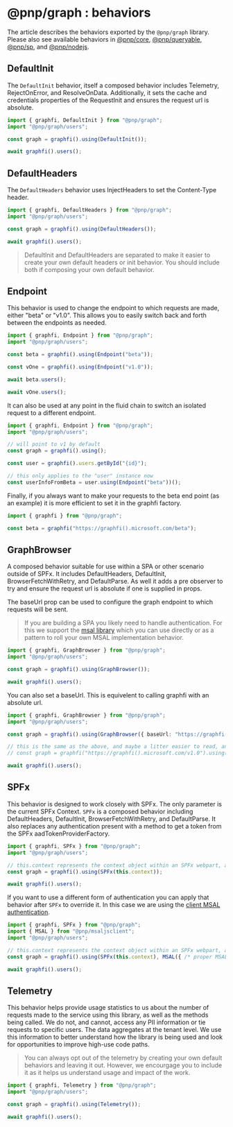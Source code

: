 # @pnp/graph : behaviors

The article describes the behaviors exported by the `@pnp/graph` library. Please also see available behaviors in [@pnp/core](../core/behaviors.md), [@pnp/queryable](../queryable/behaviors.md), [@pnp/sp](../sp/behaviors.md), and [@pnp/nodejs](../nodejs/behaviors.md).

## DefaultInit

The `DefaultInit` behavior, itself a composed behavior includes Telemetry, RejectOnError, and ResolveOnData. Additionally, it sets the cache and credentials properties of the RequestInit and ensures the request url is absolute.

```TypeScript
import { graphfi, DefaultInit } from "@pnp/graph";
import "@pnp/graph/users";

const graph = graphfi().using(DefaultInit());

await graphfi().users();
```

## DefaultHeaders

The `DefaultHeaders` behavior uses InjectHeaders to set the Content-Type header.

```TypeScript
import { graphfi, DefaultHeaders } from "@pnp/graph";
import "@pnp/graph/users";

const graph = graphfi().using(DefaultHeaders());

await graphfi().users();
```

> DefaultInit and DefaultHeaders are separated to make it easier to create your own default headers or init behavior. You should include both if composing your own default behavior.

## Endpoint

This behavior is used to change the endpoint to which requests are made, either "beta" or "v1.0". This allows you to easily switch back and forth between the endpoints as needed.

```TypeScript
import { graphfi, Endpoint } from "@pnp/graph";
import "@pnp/graph/users";

const beta = graphfi().using(Endpoint("beta"));

const vOne = graphfi().using(Endpoint("v1.0"));

await beta.users();

await vOne.users();
```

It can also be used at any point in the fluid chain to switch an isolated request to a different endpoint.

```TypeScript
import { graphfi, Endpoint } from "@pnp/graph";
import "@pnp/graph/users";

// will point to v1 by default
const graph = graphfi().using();

const user = graphfi().users.getById("{id}");

// this only applies to the "user" instance now
const userInfoFromBeta = user.using(Endpoint("beta"))();
```

Finally, if you always want to make your requests to the beta end point (as an example) it is more efficient to set it in the graphfi factory.

```TypeScript
import { graphfi } from "@pnp/graph";

const beta = graphfi("https://graphfi().microsoft.com/beta");
```

## GraphBrowser

A composed behavior suitable for use within a SPA or other scenario outside of SPFx. It includes DefaultHeaders, DefaultInit, BrowserFetchWithRetry, and DefaultParse. As well it adds a pre observer to try and ensure the request url is absolute if one is supplied in props.

The baseUrl prop can be used to configure the graph endpoint to which requests will be sent.

> If you are building a SPA you likely need to handle authentication. For this we support the [msal library](../authentication/client-spa.md) which you can use directly or as a pattern to roll your own MSAL implementation behavior.

```TypeScript
import { graphfi, GraphBrowser } from "@pnp/graph";
import "@pnp/graph/users";

const graph = graphfi().using(GraphBrowser());

await graphfi().users();
```

You can also set a baseUrl. This is equivelent to calling graphfi with an absolute url.

```TypeScript
import { graphfi, GraphBrowser } from "@pnp/graph";
import "@pnp/graph/users";

const graph = graphfi().using(GraphBrowser({ baseUrl: "https://graphfi().microsoft.com/v1.0" }));

// this is the same as the above, and maybe a litter easier to read, and is more efficient
// const graph = graphfi("https://graphfi().microsoft.com/v1.0").using(GraphBrowser());

await graphfi().users();
```

## SPFx

This behavior is designed to work closely with SPFx. The only parameter is the current SPFx Context. `SPFx` is a composed behavior including DefaultHeaders, DefaultInit, BrowserFetchWithRetry, and DefaultParse. It also replaces any authentication present with a method to get a token from the SPFx aadTokenProviderFactory.

```TypeScript
import { graphfi, SPFx } from "@pnp/graph";
import "@pnp/graph/users";

// this.context represents the context object within an SPFx webpart, application customizer, or ACE.
const graph = graphfi().using(SPFx(this.context));

await graphfi().users();
```

If you want to use a different form of authentication you can apply that behavior after `SPFx` to override it. In this case we are using the [client MSAL authentication](../msaljsclient).

```TypeScript
import { graphfi, SPFx } from "@pnp/graph";
import { MSAL } from "@pnp/msaljsclient";
import "@pnp/graph/users";

// this.context represents the context object within an SPFx webpart, application customizer, or ACE.
const graph = graphfi().using(SPFx(this.context), MSAL({ /* proper MSAL settings */}));

await graphfi().users();
```

## Telemetry

This behavior helps provide usage statistics to us about the number of requests made to the service using this library, as well as the methods being called. We do not, and cannot, access any PII information or tie requests to specific users. The data aggregates at the tenant level. We use this information to better understand how the library is being used and look for opportunities to improve high-use code paths.

> You can always opt out of the telemetry by creating your own default behaviors and leaving it out. However, we encourgage you to include it as it helps us understand usage and impact of the work.

```TypeScript
import { graphfi, Telemetry } from "@pnp/graph";
import "@pnp/graph/users";

const graph = graphfi().using(Telemetry());

await graphfi().users();
```
